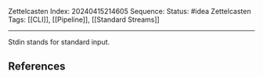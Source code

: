 Zettelcasten Index: 20240415214605
Sequence:
Status: #idea
Zettelcasten Tags: [[CLI]], [[Pipeline]], [[Standard Streams]]

---

Stdin stands for standard input.
## References